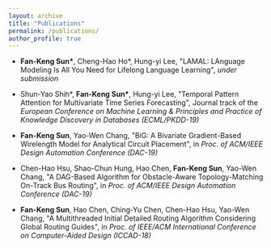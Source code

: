 ```yaml
---
layout: archive
title: "Publications"
permalink: /publications/
author_profile: true
---
```


- __Fan-Keng Sun\*__, Cheng-Hao Ho\*, Hung-yi Lee,
"LAMAL: LAnguage Modeling Is All You Need for Lifelong Language Learning",
_under submission_

- Shun-Yao Shih\*, __Fan-Keng Sun\*__, Hung-yi Lee,
"Temporal Pattern Attention for Multivariate Time Series Forecasting",
Journal track of the _European Conference on Machine Learning & Principles and Practice of Knowledge Discovery in Databases (ECML/PKDD-19)_

- __Fan-Keng Sun__, Yao-Wen Chang,
"BiG: A Bivariate Gradient-Based Wirelength Model for Analytical Circuit Placement",
in _Proc. of ACM/IEEE Design Automation Conference (DAC-19)_

- Chen-Hao Hsu, Shao-Chun Hung, Hao Chen, __Fan-Keng Sun__, Yao-Wen Chang,
"A DAG-Based Algorithm for Obstacle-Aware Topology-Matching On-Track Bus Routing",
in _Proc. of ACM/IEEE Design Automation Conference (DAC-19)_

- __Fan-Keng Sun__, Hao Chen,  Ching-Yu Chen, Chen-Hao Hsu, Yao-Wen Chang,
"A Multithreaded Initial Detailed Routing Algorithm Considering Global Routing Guides",
in _Proc. of IEEE/ACM International Conference on Computer-Aided Design (ICCAD-18)_
